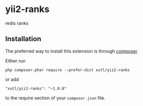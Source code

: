 # yii2-ranks

redis ranks

Installation
------------

The preferred way to install this extension is through [composer](http://getcomposer.org/download/).

Either run

```
php composer.phar require --prefer-dist xutl/yii2-ranks
```

or add

```
"xutl/yii2-ranks": "~1.0.0"
```

to the require section of your `composer.json` file.